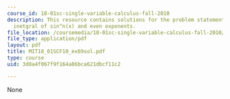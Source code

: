 ```yaml
---
course_id: 18-01sc-single-variable-calculus-fall-2010
description: This resource contains solutions for the problem statements related to
  inetgral of sin^n(x) and even exponents.
file_location: /coursemedia/18-01sc-single-variable-calculus-fall-2010/3d8a4f067f9f164a86bca621dbcf11c2_MIT18_01SCF10_ex69sol.pdf
file_type: application/pdf
layout: pdf
title: MIT18_01SCF10_ex69sol.pdf
type: course
uid: 3d8a4f067f9f164a86bca621dbcf11c2

---
```

None